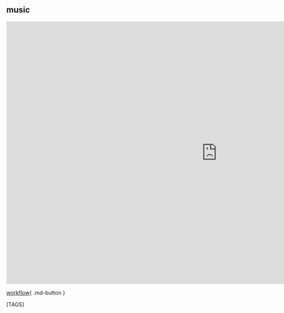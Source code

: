 
## music

<iframe width="1109" height="693" src="https://www.youtube.com/embed/diNsNloGs9k?list=PLGY2UhH7nNtJSN_2jR49Cokwdv4wW1YJ4" title="shanenull.com music page screencast" frameborder="0" allow="accelerometer; autoplay; clipboard-write; encrypted-media; gyroscope; picture-in-picture; web-share" allowfullscreen></iframe>

[workflow](workflow.md){ .md-button }

[TAGS]
